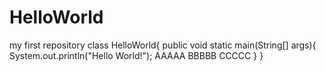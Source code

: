 # HelloWorld
my first repository
class HelloWorld{
  public void static main(String[] args){
    System.out.println("Hello World!");
    AAAAA
    BBBBB
    CCCCC
  }
}
